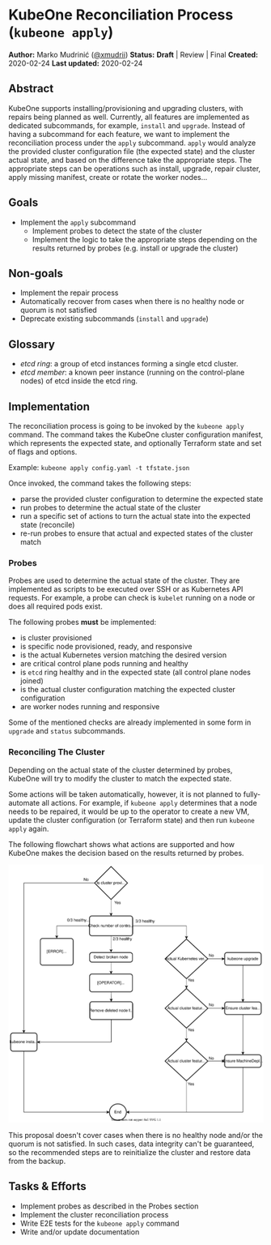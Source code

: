 # KubeOne Reconciliation Process (`kubeone apply`)

**Author:** Marko Mudrinić ([@xmudrii](https://github.com/xmudrii))
**Status:** **Draft** | Review | Final
**Created:** 2020-02-24
**Last updated:** 2020-02-24

## Abstract

KubeOne supports installing/provisioning and upgrading clusters, with repairs being
planned as well. Currently, all features are implemented as dedicated subcommands,
for example, `install` and `upgrade`. Instead of having a subcommand for each feature,
we want to implement the reconciliation process under the `apply` subcommand. `apply`
would analyze the provided cluster configuration file (the expected state) and the cluster
actual state, and based on the difference take the appropriate steps.
The appropriate steps can be operations such as install, upgrade, repair cluster,
apply missing manifest, create or rotate the worker nodes...

## Goals

* Implement the `apply` subcommand
  * Implement probes to detect the state of the cluster
  * Implement the logic to take the appropriate steps depending on
  the results returned by probes (e.g. install or upgrade the cluster)

## Non-goals

* Implement the repair process
* Automatically recover from cases when there is no healthy node or
  quorum is not satisfied
* Deprecate existing subcommands (`install` and `upgrade`)

## Glossary

* _etcd ring_: a group of etcd instances forming a single etcd cluster.
* _etcd member_: a known peer instance (running on the control-plane nodes) of
  etcd inside the etcd ring.

## Implementation

The reconciliation process is going to be invoked by the `kubeone apply` command.
The command takes the KubeOne cluster configuration manifest, which represents the
expected state, and optionally Terraform state and set of flags and options.

Example: `kubeone apply config.yaml -t tfstate.json`

Once invoked, the command takes the following steps:
* parse the provided cluster configuration to determine the expected state
* run probes to determine the actual state of the cluster
* run a specific set of actions to turn the actual state into the expected state (reconcile)
* re-run probes to ensure that actual and expected states of the cluster match

### Probes

Probes are used to determine the actual state of the cluster. They are implemented
as scripts to be executed over SSH or as Kubernetes API requests. For example, a
probe can check is `kubelet` running on a node or does all required pods exist.

The following probes **must** be implemented:

* is cluster provisioned
* is specific node provisioned, ready, and responsive
* is the actual Kubernetes version matching the desired version
* are critical control plane pods running and healthy
* is `etcd` ring healthy and in the expected state (all control plane nodes joined)
* is the actual cluster configuration matching the expected cluster configuration
* are worker nodes running and responsive

Some of the mentioned checks are already implemented in some form in `upgrade` and
`status` subcommands.

### Reconciling The Cluster

Depending on the actual state of the cluster determined by probes, KubeOne will try
to modify the cluster to match the expected state.

Some actions will be taken automatically, however, it is not planned to fully-automate
all actions. For example, if `kubeone apply` determines that a node needs to be repaired,
it would be up to the operator to create a new VM, update the cluster configuration
(or Terraform state) and then run `kubeone apply` again.

The following flowchart shows what actions are supported and how KubeOne makes the decision
based on the results returned by probes.

![kubeone apply flowchart](./apply-flowchart.svg)

This proposal doesn't cover cases when there is no healthy node and/or the quorum is not satisfied.
In such cases, data integrity can't be guaranteed, so the recommended steps are to reinitialize
the cluster and restore data from the backup.

## Tasks & Efforts

* Implement probes as described in the Probes section
* Implement the cluster reconciliation process
* Write E2E tests for the `kubeone apply` command
* Write and/or update documentation
